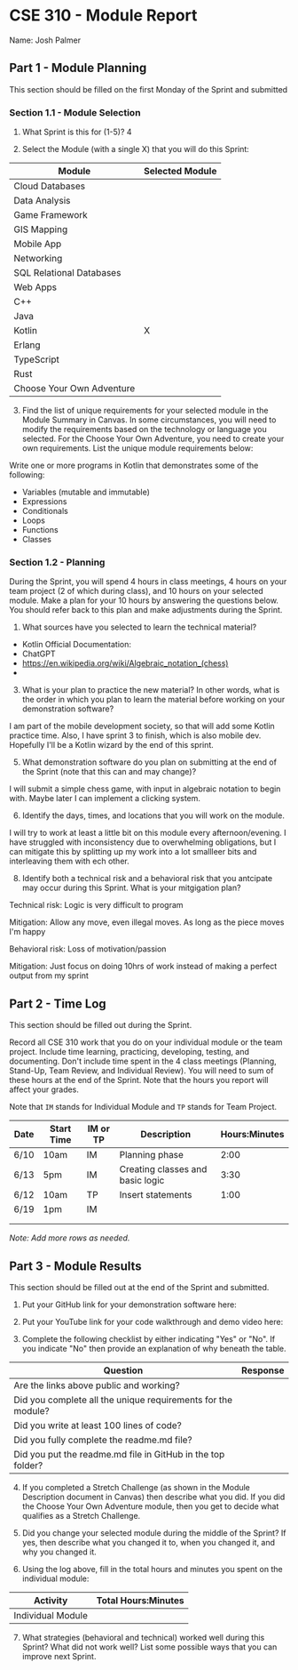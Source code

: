 # CSE 310 - Module Report

Name: Josh Palmer

## Part 1 - Module Planning

This section should be filled on the first Monday of the Sprint and submitted

### Section 1.1 - Module Selection

1. What Sprint is this for (1-5)?  4

2. Select the Module (with a single X) that you will do this Sprint:

|Module                   |Selected Module|
|-------------------------|---------------|
|Cloud Databases          |               |
|Data Analysis            |               |
|Game Framework           |               |
|GIS Mapping              |               |
|Mobile App               |               |
|Networking               |               |
|SQL Relational Databases |               |
|Web Apps                 |               |
|C++                      |               |
|Java                     |               |
|Kotlin                   |       X       |
|Erlang                   |               |
|TypeScript               |               |
|Rust                     |               |
|Choose Your Own Adventure|               |

3. Find the list of unique requirements for your selected module in the Module Summary in Canvas.  In some circumstances, you will need to modify the requirements based on the technology or language you selected.  For the Choose Your Own Adventure, you need to create your own requirements.  List the unique module requirements below:

Write one or more programs in Kotlin that demonstrates some of the following:
* Variables (mutable and immutable)
* Expressions
* Conditionals
* Loops
* Functions
* Classes

### Section 1.2 - Planning

During the Sprint, you will spend 4 hours in class meetings, 4 hours on your team project (2 of which during class), and 10 hours on your selected module.  Make a plan for your 10 hours by answering the questions below.  You should refer back to this plan and make adjustments during the Sprint.

1. What sources have you selected to learn the technical material?

* Kotlin Official Documentation: 
* ChatGPT
* https://en.wikipedia.org/wiki/Algebraic_notation_(chess)
* 

3. What is your plan to practice the new material?  In other words, what is the order in which you plan to learn the material before working on your demonstration software?

I am part of the mobile development society, so that will add some Kotlin practice time. Also, I have sprint 3 to finish, which is also mobile dev. Hopefully I'll be a Kotlin wizard by the end of this sprint.

5. What demonstration software do you plan on submitting at the end of the Sprint (note that this can and may change)?

I will submit a simple chess game, with input in algebraic notation to begin with. Maybe later I can implement a clicking system.

6. Identify the days, times, and locations that you will work on the module.

I will try to work at least a little bit on this module every afternoon/evening. I have struggled with inconsistency due to overwhelming obligations, but I can mitigate this by splitting up my work into a lot smallleer bits and interleaving them with ech other. 

8. Identify both a technical risk and a behavioral risk that you antcipate may occur during this Sprint.  What is your mitgigation plan?

Technical risk: Logic is very difficult to program

Mitigation: Allow any move, even illegal moves. As long as the piece moves I'm happy

Behavioral risk: Loss of motivation/passion

Mitigation: Just focus on doing 10hrs of work instead of making a perfect output from my sprint


## Part 2 - Time Log

This section should be filled out during the Sprint. 

Record all CSE 310 work that you do on your individual module or the team project.  Include time learning, practicing, developing, testing, and documenting.  Don't include time spent in the 4 class meetings (Planning, Stand-Up, Team Review, and Individual Review).  You will need to sum of these hours at the end of the Sprint. Note that the hours you report will affect your grades.

Note that `IM` stands for Individual Module and `TP` stands for Team Project.  

| Date | Start Time | IM or TP | Description                      | Hours:Minutes |
|------|------------|----------|----------------------------------|---------------|
| 6/10 | 10am       | IM       | Planning phase                   | 2:00          |
| 6/13 | 5pm        | IM       | Creating classes and basic logic | 3:30          |
| 6/12 | 10am       | TP       | Insert statements                | 1:00          |
| 6/19 | 1pm        | IM       |                                  |               |
|      |            |          |                                  |               |
|      |            |          |                                  |               |

_Note: Add more rows as needed._


## Part 3 - Module Results

This section should be filled out at the end of the Sprint and submitted.

1. Put your GitHub link for your demonstration software here: 

2. Put your YouTube link for your code walkthrough and demo video here:

3. Complete the following checklist by either indicating "Yes" or "No". If you indicate "No" then provide an explanation of why beneath the table.

|Question                                                    |Response|
|------------------------------------------------------------|--------|
|Are the links above public and working?                     |        |
|Did you complete all the unique requirements for the module?|        |
|Did you write at least 100 lines of code?                   |        |
|Did you fully complete the readme.md file?                  |        |
|Did you put the readme.md file in GitHub in the top folder? |        |

4. If you completed a Stretch Challenge (as shown in the Module Description document in Canvas) then describe what you did.  If you did the Choose Your Own Adventure module, then you get to decide what qualifies as a Stretch Challenge.

5. Did you change your selected module during the middle of the Sprint?  If yes, then describe what you changed it to, when you changed it, and why you changed it.

6. Using the log above, fill in the total hours and minutes you spent on the individual module:

|Activity         |Total Hours:Minutes|
|-----------------|-------------------|
|Individual Module|                   |

7. What strategies (behavioral and technical) worked well during this Sprint?  What did not work well?  List some possible ways that you can improve next Sprint.
